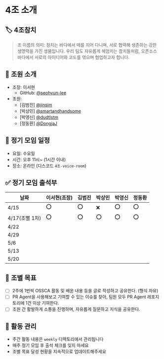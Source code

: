 # 4조 소개

## 🏷️ 4조참치
> 조 이름의 의미: 참치는 바다에서 떼를 지어 다니며, 서로 협력해 생존하는 강한 생명력을 가진 생물입니다. 우리 팀도 자유롭게 헤엄치는 참치들처럼, 오픈소스 바다에서 서로의 아이디어와 코드를 엮으며 협업하고자 합니다.

## 👥 조원 소개
- 조장: 이서현
  - GitHub: [@seohyun-lee](https://github.com/seohyun-lee)
- 조원:
  - [김범진] [@jinsim](https://github.com/jinsim)
  - [박상민] [@smartandhandsome](https://github.com/smartandhandsome)
  - [박영신] [@dudtlstm](https://github.com/dudtlstm)
  - [정동환] [@DongjaJ](https://github.com/DongjaJ)

## 📅 정기 모임 일정
- 요일: 수요일
- 시간: 오후 11시~ (1시간 이내)
- 장소: 온라인 (디스코드 `4조-voice-room`)

## ✅ 정기 모임 출석부

| 날짜 | 이서현(조장) | 김범진 | 박상민 | 박영신 | 정동환 |
|------|---------|---------|---------|---------|---------|
| 4/15 |   ⭕    |   ⭕    |   ❌    |   ⭕    |   ⭕    |
| 4/17(조별 1차) |   ⭕    |   ⭕    |   ⭕    |   ⭕    |   ⭕    |
| 4/22 |         |         |         |         |         |
| 4/29 |         |         |         |         |         |
| 5/6  |         |         |         |         |         |
| 5/13 |         |         |         |         |         |
| 5/20 |         |         |         |         |         |

## 🎯 조별 목표
- [ ] 2주에 1번씩 OSSCA 활동 및 배운 내용 등을 글로 작성하고 공유한다. (형식 자유)
- [ ] PR Agent을 사용해보고 기여할 수 있는 이슈를 찾아, 팀원 모두 PR Agent 레포지토리에 1건 이상 기여한다. 
- [ ] 조원 간 활발하게 소통을 진행하며, 자유롭게 질문하고 지식을 공유한다.

## 📝 활동 관리
- 주간 활동 내용은 `weekly` 디렉토리에서 관리됩니다
- 매주 정기 모임 후 출석 체크를 잊지 마세요
- 조별 목표 달성 현황을 지속적으로 업데이트해주세요
